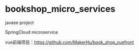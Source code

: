 # bookshop_micro_services
javaee project

SpringCloud microservice

vue前端项目：https://github.com/MakerHu/book_shop_vuefront
